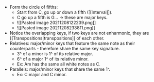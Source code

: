 - Form the circle of fifths:
	- Start from C, go up or down a fifth ([[Interval]]).
	- C go up a fifth is G... -> these are major keys.
	- ![[Pasted image 20211208122239.png]]
	- ![[Pasted image 20211208233811.png]]
- Notice the overlapping keys, if two keys are not enharmonic, they are [[Transpositions|transpositions]] of each other.
- Relatives: major/minor keys that feature the same note as their counterparts - therefore share the same key signature.
	- 3^ of a minor is 1^ of its relative major.
	- 6^ of a major 1^ of its relative minor.
	- Ex: Am has the same all white notes as C.
- Parallels: major/minor keys that share the same 1^.
	- Ex: C major and C minor.
